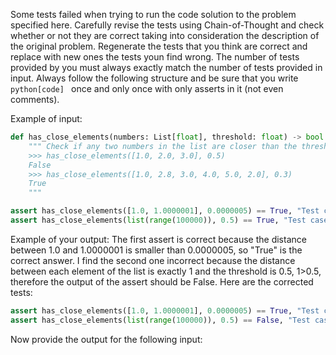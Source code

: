Some tests failed when trying to run the code solution to the problem specified here. Carefully revise the tests using Chain-of-Thought and check whether or not they are correct taking into consideration the description of the original problem. Regenerate the tests that you think are correct and replace with new ones the tests youn find wrong. The number of tests provided by you must always exactly match the number of tests provided in input. Always follow the following structure and be sure that you write
```python[code] ```  once and only once with only asserts in it (not even comments).


Example of input:

```python
def has_close_elements(numbers: List[float], threshold: float) -> bool:
    """ Check if any two numbers in the list are closer than the threshold.
    >>> has_close_elements([1.0, 2.0, 3.0], 0.5)
    False
    >>> has_close_elements([1.0, 2.8, 3.0, 4.0, 5.0, 2.0], 0.3)
    True
    """

assert has_close_elements([1.0, 1.0000001], 0.0000005) == True, "Test case 4: very close elements"
assert has_close_elements(list(range(100000)), 0.5) == True, "Test case 5: large scale case with sequential integers"
```


Example of your output:
The first assert is correct because the distance between 1.0 and 1.0000001 is smaller than 0.0000005, so "True" is the correct answer. I find the second one incorrect because the distance between each element of the list is exactly 1 and the threshold is 0.5, 1>0.5, therefore the output of the assert should be False. Here are the corrected tests:

```python
assert has_close_elements([1.0, 1.0000001], 0.0000005) == True, "Test case 4: very close elements"
assert has_close_elements(list(range(100000)), 0.5) == False, "Test case 5: large scale case with sequential integers"
```
Now provide the output for the following input: